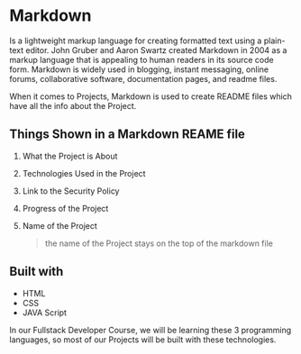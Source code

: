 # Markdown

Is a lightweight markup language for creating formatted text using a plain-text editor. John Gruber and Aaron Swartz created Markdown in 2004 as a markup language that is appealing to human readers in its source code form. Markdown is widely used in blogging, instant messaging, online forums, collaborative software, documentation pages, and readme files.

When it comes to Projects, Markdown is used to create README files which have all the info about the Project.

## Things Shown in a Markdown REAME file

1. What the Project is About
2. Technologies Used in the Project
3. Link to the Security Policy
4. Progress of the Project
5. Name of the Project
   
   > the name of the Project stays on the top of the markdown file 

## Built with

* HTML
* CSS
* JAVA Script

In our Fullstack Developer Course, we will be learning these 3 programming languages, so most of our Projects will be built with these technologies.